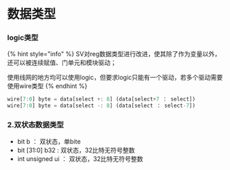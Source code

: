 # 数据类型



### logic类型

{% hint style="info" %}
SV对reg数据类型进行改进，使其除了作为变量以外，还可以被连续赋值、门单元和模块驱动；

使用线网的地方均可以使用logic，但要求logic只能有一个驱动，若多个驱动需要使用wire类型
{% endhint %}

```javascript
wire[7:0] byte = data[select +: 8] (data[select+7 ： select])
wire[7:0] byte = data[select -: 8] (data[select ： select-7])
```

### 2.双状态数据类型

* bit b  ： 双状态，单bite
* bit \[31:0\] b32  :  双状态，32比特无符号整数
* int unsigned ui ： 双状态，32比特无符号整数

